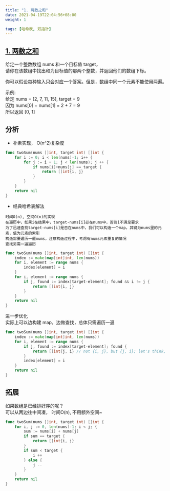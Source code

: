 ```yaml
---
title: "1. 两数之和"
date: 2021-04-19T22:04:56+08:00
weight: 1

tags: [哈希表, 双指针]
---
```


## [1. 两数之和](https://leetcode-cn.com/problems/two-sum)
给定一个整数数组 nums 和一个目标值 target，  
请你在该数组中找出和为目标值的那两个整数，并返回他们的数组下标。

你可以假设每种输入只会对应一个答案。但是，数组中同一个元素不能使用两遍。

示例:  
给定 nums = [2, 7, 11, 15], target = 9  
因为 nums[0] + nums[1] = 2 + 7 = 9  
所以返回 [0, 1]

## 分析

* 朴素实现， O(n^2)复杂度

```go
func twoSum(nums []int, target int) []int {
	for i := 0; i < len(nums)-1; i++ {
		for j := i + 1; j < len(nums); j ++ {
			if nums[i]+nums[j] == target {
				return []int{i, j}
			}
		}
	}
	return nil
}
```

* 经典哈希表解法

```
时间O(n), 空间O(n)的实现 
在遍历中，如果i在结果中，target-nums[i]必在nums中，否则i不满足要求 
为了迅速查找target-nums[i]是否在nums中，我们可以构造一个map，其键为nums里的元素，值为元素的索引 
构造需要遍历一遍nums，注意构造过程中，考虑有nums元素重复的情况 
查找另需一遍遍历 
```
    
```go
func twoSum(nums []int, target int) []int {
	index := make(map[int]int, len(nums))
	for i, element := range nums {
		index[element] = i
	}
	for i, element := range nums {
		if j, found := index[target-element]; found && i != j {
			return []int{i, j}
		}
	}
	return nil
}
```

进一步优化  
实际上可以边构建 map，边做查找，总体只需遍历一遍
```go
func twoSum(nums []int, target int) []int {
	index := make(map[int]int, len(nums))
	for i, element := range nums {
		if j, found := index[target-element]; found {
			return []int{j, i} // not {i, j}, but {j, i}; let's think, j < i
		}
		index[element] = i
	}
	return nil
}
```
## 拓展
如果数组是已经排好序的呢？  
可以从两边往中间凑， 时间O(n), 不用额外空间~
```go
func twoSum(nums []int, target int) []int {
	for i, j := 0, len(nums)-1; i < j; {
		sum := nums[i] + nums[j]
		if sum == target {
			return []int{i, j}
		}
		if sum < target {
			i ++
		} else {
			j --
		}
	}
	return nil
}
```